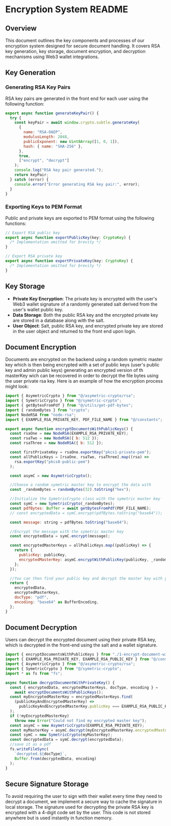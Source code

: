 # Encryption System README

## Overview

This document outlines the key components and processes of our encryption system designed for secure document handling. It covers RSA key generation, key storage, document encryption, and decryption mechanisms using Web3 wallet integrations.

## Key Generation

### Generating RSA Key Pairs

RSA key pairs are generated in the front end for each user using the following function:

```javascript
export async function generateKeyPair() {
  try {
    const keyPair = await window.crypto.subtle.generateKey(
      {
        name: "RSA-OAEP",
        modulusLength: 2048,
        publicExponent: new Uint8Array([1, 0, 1]),
        hash: { name: "SHA-256" },
      },
      true,
      ["encrypt", "decrypt"]
    );
    console.log("RSA key pair generated.");
    return keyPair;
  } catch (error) {
    console.error("Error generating RSA key pair:", error);
  }
}
```

### Exporting Keys to PEM Format

Public and private keys are exported to PEM format using the following functions:

```javascript
// Export RSA public key
export async function exportPublicKey(key: CryptoKey) {
  /* Implementation omitted for brevity */
}

// Export RSA private key
export async function exportPrivateKey(key: CryptoKey) {
  /* Implementation omitted for brevity */
}
```

## Key Storage

- **Private Key Encryption**: The private key is encrypted with the user's Web3 wallet signature of a randomly generated salt derived from the user's wallet public key.
- **Data Storage**: Both the public RSA key and the encrypted private key are stored in a database along with the salt.
- **User Object**: Salt, public RSA key, and encrypted private key are stored in the user object and returned to the front end upon login.

## Document Encryption

Documents are encrypted on the backend using a random symetric master key which is then being encrypted with a set of public keys (user's public key and admin public keys) generating an encrypted version of th masterKey wich can be recovered in order to decrypt the file bytes using the user private rsa key. Here is an example of how the encryption process might look:

```javascript
import { AsymetricCrypto } from "@/asymetric-crypto/rsa";
import { SymetricCrypto } from "@/symetric-crypto";
import { getBytesFromPdf } from "@/utils/get-pdf-bytes";
import { randomBytes } from "crypto";
import NodeRSA from "node-rsa";
import { EXAMPLE_RSA_PRIVATE_KEY, PDF_FILE_NAME } from "@/constants";

export async function encryptDocumentsWithPublicKeys() {
  const rsaOne = new NodeRSA(EXAMPLE_RSA_PRIVATE_KEY);
  const rsaTwo = new NodeRSA({ b: 512 });
  const rsaThree = new NodeRSA({ b: 512 });

  const firstPrivateKey = rsaOne.exportKey("pkcs1-private-pem");
  const allPublicKeys = [rsaOne, rsaTwo, rsaThree].map((rsa) =>
    rsa.exportKey("pkcs8-public-pem")
  );

  const asymC = new AsymetricCrypto();

  //Choose a random symetric master key to encrypt the data with
  const _randomBytes = randomBytes(32).toString("hex");

  //Initialize the SymetricCrypto class with the symetric master key
  const symC = new SymetricCrypto(_randomBytes);
  const pdfBytes: Buffer = await getBytesFromPdf(PDF_FILE_NAME);
  // const encryptedData = symC.encrypt(pdfBytes.toString("base64"));

  const message: string = pdfBytes.toString("base64");

  //Encrypt the message with the symetric master key
  const encryptedData = symC.encrypt(message);

  const encryptedMasterKeys = allPublicKeys.map((publicKey) => {
    return {
      publicKey: publicKey,
      encryptedMasterKey: asymC.encryptWithPublicKey(publicKey, _randomBytes),
    };
  });

  //You can then find your public key and decrypt the master key with your private key
  return {
    encryptedData,
    encryptedMasterKeys,
    docType: "pdf",
    encoding: "base64" as BufferEncoding,
  };
}

```

## Document Decryption

Users can decrypt the encrypted document using their private RSA key, which is decrypted in the front-end using the salt and a wallet signature.

```javascript
import { encryptDocumentsWithPublicKeys } from "./1-encrypt-document-with-public-keys";
import { EXAMPLE_RSA_PRIVATE_KEY, EXAMPLE_RSA_PUBLIC_KEY } from "@/constants";
import { AsymetricCrypto } from "@/asymetric-crypto/rsa";
import { SymetricCrypto } from "@/symetric-crypto";
import * as fs from "fs";

async function decryptDocumentWithPrivateKey() {
  const { encryptedData, encryptedMasterKeys, docType, encoding } =
    await encryptDocumentsWithPublicKeys();
  const myEncryptedMasterKey = encryptedMasterKeys.find(
    (publicKeyAndEncryptedMasterKey) =>
      publicKeyAndEncryptedMasterKey.publicKey === EXAMPLE_RSA_PUBLIC_KEY
  );
  if (!myEncryptedMasterKey)
    throw new Error("Could not find my encrypted master key");
  const asymC = new AsymetricCrypto(EXAMPLE_RSA_PRIVATE_KEY);
  const myMasterKey = asymC.decrypt(myEncryptedMasterKey.encryptedMasterKey);
  const symC = new SymetricCrypto(myMasterKey);
  const decryptedData = symC.decrypt(encryptedData);
  //save it as a pdf
  fs.writeFileSync(
    `decrypted.${docType}`,
    Buffer.from(decryptedData, encoding)
  );
}
```

## Secure Signature Storage

To avoid requiring the user to sign with their wallet every time they need to decrypt a document, we implement a secure way to cache the signature in local storage. The signature used for decrypting the private RSA key is encrypted with a 4-digit code set by the user. This code is not stored anywhere but is used instantly in function memory.

